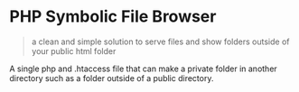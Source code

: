 # PHP Symbolic File Browser
>a clean and simple solution to serve files and show folders outside of your public html folder

A single php and .htaccess file that can make a private folder in another directory such as a folder outside of a public directory.

